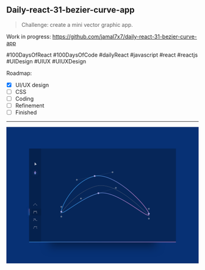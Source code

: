## Daily-react-31-bezier-curve-app

> Challenge: create a mini vector graphic app.

Work in progress: https://github.com/jamal7x7/daily-react-31-bezier-curve-app

#100DaysOfReact #100DaysOfCode #dailyReact #javascript #react #reactjs #UIDesign #UIUX #UIUXDesign

Roadmap:

- [x] UI/UX design
- [ ] CSS
- [ ] Coding
- [ ] Refinement
- [ ] Finished

---

![Alt text](src/Images/daily-react-31-bezier-curve-app.png?raw=true "App UI")

